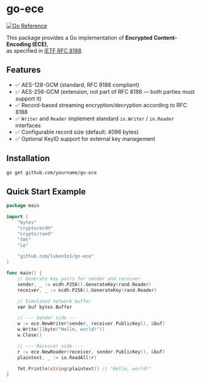 # go-ece

[![Go Reference](https://pkg.go.dev/badge/github.com/yourname/go-ece.svg)](https://pkg.go.dev/github.com/yourname/go-ece)

This package provides a Go implementation of **Encrypted Content-Encoding (ECE)**,  
as specified in [IETF RFC 8188](https://datatracker.ietf.org/doc/html/rfc8188).  

## Features

- ✅ AES-128-GCM (standard, RFC 8188 compliant)  
- ✅ AES-256-GCM (extension, not part of RFC 8188 — both parties must support it)  
- ✅ Record-based streaming encryption/decryption according to RFC 8188  
- ✅ `Writer` and `Reader` implement standard `io.Writer` / `io.Reader` interfaces  
- ✅ Configurable record size (default: 4096 bytes)  
- ✅ Optional KeyID support for external key management  


## Installation

```bash
go get github.com/yourname/go-ece
````


## Quick Start Example

```go
package main

import (
	"bytes"
	"crypto/ecdh"
	"crypto/rand"
	"fmt"
	"io"

	"github.com/lukeo3o1/go-ece"
)

func main() {
	// Generate key pairs for sender and receiver
	sender, _ := ecdh.P256().GenerateKey(rand.Reader)
	receiver, _ := ecdh.P256().GenerateKey(rand.Reader)

	// Simulated network buffer
	var buf bytes.Buffer

	// --- Sender side ---
	w := ece.NewWriter(sender, receiver.PublicKey(), &buf)
	w.Write([]byte("Hello, world!"))
	w.Close()

	// --- Receiver side ---
	r := ece.NewReader(receiver, sender.PublicKey(), &buf)
	plaintext, _ := io.ReadAll(r)

	fmt.Println(string(plaintext)) // "Hello, world!"
}
```
